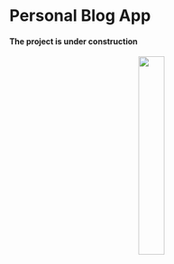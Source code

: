 # Personal Blog App

#### The project is under construction

<div style="width:100%;text-align:center">
<img src="https://progress-bar.dev/65/?title=Project Progress" width="30%" />
</div>
